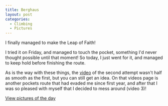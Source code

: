 ```yaml
---
title: Berghaus
layout: post
categories:
  - Climbing
  - Pictures
---
```

I finally managed to make the Leap of Faith!

I tried it on Friday, and managed to touch the pocket, something I'd never thought possible until that moment! So today, I just went for it, and managed to keep hold before finishing the route.

As is the way with these things, the [video](http://video.scholesmafia.co.uk/climbing/) of the second attempt wasn't half as smooth as the first, but you can still get an idea. On that videos page is another pockets route that had evaded me since first year, and after that I was so pleased with myself that I decided to mess around (video 3)!

[View pictures of the day](https://pictures.scholesmafia.co.uk/index.php/2006/11/15.11.06-berghaus/)